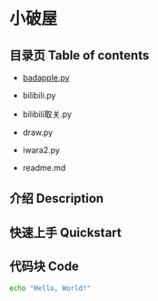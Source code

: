 # 小破屋

## 目录页 Table of contents

- [badapple.py](badapple.py)

- bilibili.py

- bilibili取关.py

- draw.py

- iwara2.py

- readme.md


## 介绍 Description




## 快速上手 Quickstart




## 代码块 Code
```bash
echo "Hello, World!"